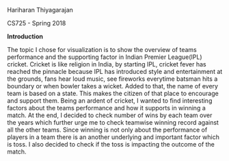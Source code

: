 Hariharan Thiyagarajan

CS725 - Spring 2018


**Introduction**

The topic I chose for visualization is to show the overview of teams performance and the supporting factor in Indian Premier League(IPL) cricket. Cricket is like religion in India, by starting
IPL, cricket fever has reached the pinnacle because IPL has introduced style and entertainment at the grounds, fans hear loud music, see fireworks everytime batsman hits a boundary or when bowler takes a wicket.
Added to that, the name of every team is based on a state. This makes the citizen of that place to encourage and support them. Being an ardent of cricket, I wanted to find interesting
factors about the teams performance and how it supports in winning a match. At the end, I decided to check number of wins by each team over the years which further urge me to
check teamwise winning record against all the other teams. Since winning is not only about the performance of players in a team there is an another underlying and important factor
which is toss. I also decided to check if the toss is impacting the outcome of the match.

